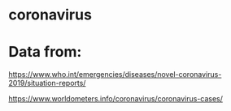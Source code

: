 # coronavirus

# Data from: 

https://www.who.int/emergencies/diseases/novel-coronavirus-2019/situation-reports/

https://www.worldometers.info/coronavirus/coronavirus-cases/

